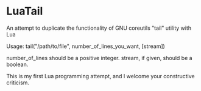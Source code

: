 # LuaTail

An attempt to duplicate the functionality of GNU coreutils "tail" utility with Lua

Usage: tail("/path/to/file", number_of_lines_you_want, [stream])

number_of_lines should be a positive integer.
stream, if given, should be a boolean.

This is my first Lua programming attempt, and I welcome your constructive criticism.
